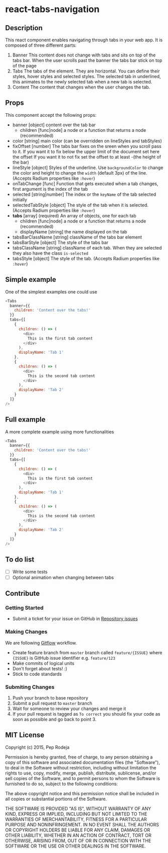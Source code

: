 react-tabs-navigation
=====================

Description
-----------

This react component enables navigating through tabs in your web app.
It is composed of three different parts:

1. Banner
   This content does not change with tabs and sits on top of the tabs bar. When the user scrolls past the banner the tabs bar stick on top of the page
2. Tabs
   The tabs of the element. They are horizontal. You can define their styles, hover styles and selected styles.
   The selected tab in underlined, this animates to the newly selected tab when a new tab is selected.
3. Content
   The content that changes when the user changes the tab.

Props
-----

This component accept the following props:

* banner [object]
  content over the tab bar
  * children [func|node]
    a node or a function that returns a node (recommended)
* color [string]
  main color (can be overridden on lineStyles and tabStyles)
* fixOffset [number]
  The tabs bar fixes on the sreen when you scroll pass to it.
  If you want it to fix below the upper limit of the document set here the offset
  If you want it to not fix set the offset to at least -(the height of the bar)
* lineStyle [object]
  Styles of the underline.
  Use `backgroundColor` to change the color and height to change the `width` (default 3px) of the line.
  (Accepts Radium properties like `:hover`)
* onTabChange [func]
  Function that gets executed when a tab changes, first argument is the index of the tab
* selected [string|number]
  The index or the `keyName` of the tab selected initially
* selectedTabStyle [object]
  The style of the tab when it is selected.
  (Accepts Radium properties like `:hover`)
* **tabs** [array] (required)
  An array of objects, one for each tab
  * children [func|node]
  a node or a function that returns a node (recommended)
  * displayName [string]
  the name displayed on the tab
* tabsBarClassName [string]
  className of the tabs bar element
* tabsBarStyle [object]
  The style of the tabs bar
* tabsClassName [string]
  className of each tab. When they are selected they also have the class `is-selected`
* tabsStyle [object]
  The style of the tab.
  (Accepts Radium properties like `:hover`)

Simple example
--------------

One of the simplest examples one could use

````javascript
<Tabs
  banner={{
    children: 'Content over the tabs!'
  }}
  tabs={[
    {
      children: () => (
        <div>
          This is the first tab content
        </div>
      ),
      displayName: 'Tab 1'
    },
    {
      children: () => (
        <div>
          This is the second tab content
        </div>
      ),
      displayName: 'Tab 2'
    }
  ]}
/>
````

Full example
------------

A more complete example using more functionalities

````javascript
<Tabs
  banner={{
    children: 'Content over the tabs!'
  }}
  tabs={[
    {
      children: () => (
        <div>
          This is the first tab content
        </div>
      ),
      displayName: 'Tab 1'
    },
    {
      children: () => (
        <div>
          This is the second tab content
        </div>
      ),
      displayName: 'Tab 2'
    }
  ]}
/>
````

To do list
----------

- [ ] Write some tests
- [ ] Optional animation when changing between tabs

Contribute
------------

### Getting Started

* Submit a ticket for your issue on GitHub in [Repository issues](https://github.com/pepjo/react-tabs-navigation/issues)

### Making Changes
We are following [Gitflow](http://nvie.com/posts/a-successful-git-branching-model/) workflow.

* Create feature branch from `master` branch called `feature/{ISSUE}` where `{ISSUE}` is GitHub issue identifier e.g. `feature/123`
* Make commits of logical units
* Don't forget about tests! :)
* Stick to code standards

### Submiting Changes

1. Push your branch to base repository
2. Submit a pull request to `master` branch
3. Wait for someone to review your changes and merge it
4. If your pull request is tagged as `To correct` you should fix your code as soon as possible and go back to point 3.

MIT License
------------

Copyright (c) 2015, Pep Rodeja

Permission is hereby granted, free of charge, to any person obtaining a copy
of this software and associated documentation files (the "Software"), to deal
in the Software without restriction, including without limitation the rights
to use, copy, modify, merge, publish, distribute, sublicense, and/or sell
copies of the Software, and to permit persons to whom the Software is
furnished to do so, subject to the following conditions:

The above copyright notice and this permission notice shall be included in
all copies or substantial portions of the Software.

THE SOFTWARE IS PROVIDED "AS IS", WITHOUT WARRANTY OF ANY KIND, EXPRESS OR
IMPLIED, INCLUDING BUT NOT LIMITED TO THE WARRANTIES OF MERCHANTABILITY,
FITNESS FOR A PARTICULAR PURPOSE AND NONINFRINGEMENT.  IN NO EVENT SHALL THE
AUTHORS OR COPYRIGHT HOLDERS BE LIABLE FOR ANY CLAIM, DAMAGES OR OTHER
LIABILITY, WHETHER IN AN ACTION OF CONTRACT, TORT OR OTHERWISE, ARISING FROM,
OUT OF OR IN CONNECTION WITH THE SOFTWARE OR THE USE OR OTHER DEALINGS IN
THE SOFTWARE.
